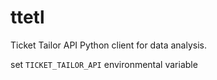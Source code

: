 # ttetl
Ticket Tailor API Python client for data analysis. 


set `TICKET_TAILOR_API` environmental variable